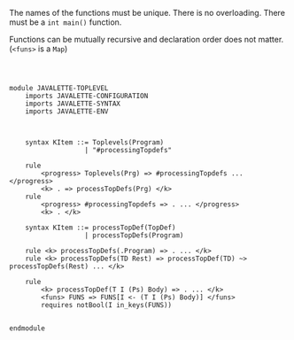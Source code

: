 

The names of the functions must be unique. There is no overloading.
There must be a `int main()` function. 

Functions can be mutually recursive and declaration order does not matter. (`<funs>` is a `Map`)



```k



module JAVALETTE-TOPLEVEL
    imports JAVALETTE-CONFIGURATION
    imports JAVALETTE-SYNTAX
    imports JAVALETTE-ENV



    syntax KItem ::= Toplevels(Program)
                   | "#processingTopdefs"
    
    rule 
        <progress> Toplevels(Prg) => #processingTopdefs ... </progress>
        <k> . => processTopDefs(Prg) </k>
    rule 
        <progress> #processingTopdefs => . ... </progress>
        <k> . </k>

    syntax KItem ::= processTopDef(TopDef)
                   | processTopDefs(Program)
                   
    rule <k> processTopDefs(.Program) => . ... </k>
    rule <k> processTopDefs(TD Rest) => processTopDef(TD) ~> processTopDefs(Rest) ... </k> 
    
    rule 
        <k> processTopDef(T I (Ps) Body) => . ... </k>
        <funs> FUNS => FUNS[I <- (T I (Ps) Body)] </funs>
        requires notBool(I in_keys(FUNS))


endmodule


```
